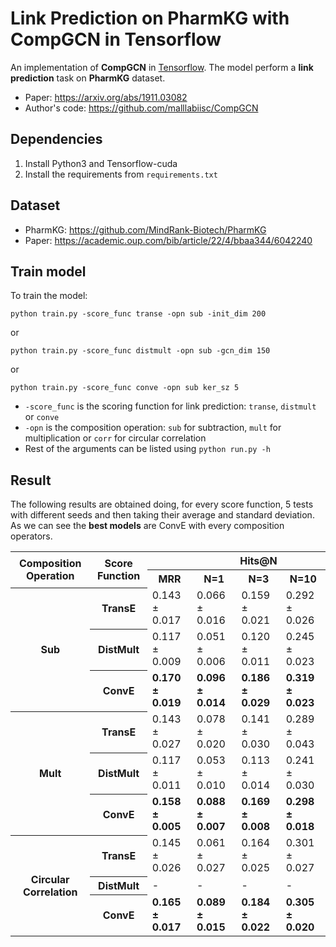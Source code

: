# Link Prediction on PharmKG with CompGCN in Tensorflow
An implementation of **CompGCN** in [Tensorflow](https://www.tensorflow.org/). The model perform a **link prediction** task on **PharmKG** dataset. 
- Paper: https://arxiv.org/abs/1911.03082
- Author's code: https://github.com/malllabiisc/CompGCN

## Dependencies
1. Install Python3 and Tensorflow-cuda
2. Install the requirements from `requirements.txt`

## Dataset
- PharmKG: https://github.com/MindRank-Biotech/PharmKG
- Paper: https://academic.oup.com/bib/article/22/4/bbaa344/6042240
## Train model
To train the model:

`python train.py -score_func transe -opn sub -init_dim 200`

or

`python train.py -score_func distmult -opn sub -gcn_dim 150`

or

`python train.py -score_func conve -opn sub ker_sz 5`

- `-score_func` is the scoring function for link prediction: `transe`, `distmult` or `conve`
- `-opn` is the composition operation: `sub` for subtraction, `mult` for multiplication or `corr` for circular correlation
- Rest of the arguments can be listed using `python run.py -h`

## Result
The following results are obtained doing, for every score function, 5 tests with different seeds and then taking their average and standard deviation.
As we can see the **best models** are ConvE with every composition operators. 

<table>
   <tbody><tr>
      <th rowspan="2">Composition Operation
      </th><th rowspan="2">Score Function
      </th><td></td>
      <th colspan="4">Hits@N
   </th></tr>
   <tr>
      <th>MRR
      </th><th>N=1
      </th><th>N=3
      </th><th>N=10
   </th></tr>
   <tr>
      <th rowspan="3">Sub
      </th><th>TransE
      </th><td>0.143 ± 0.017</td>
      <td>0.066 ± 0.016</td>
      <td>0.159 ± 0.021</td>
      <td>0.292 ± 0.026</td>
   </tr>
   <tr>
      <th>DistMult
      </th><td>0.117 ± 0.009</td>
      <td>0.051 ± 0.006</td>
      <td>0.120 ± 0.011</td>
      <td>0.245 ± 0.023</td>
   </tr>
   <tr>
      <th>ConvE
      </th><td><b>0.170 ± 0.019</b></td>
      <td><b>0.096 ± 0.014</b></td>
      <td><b>0.186 ± 0.029</b></td>
      <td><b>0.319 ± 0.023</b></td>
   </tr>
   <tr>
      <th rowspan="3">Mult
      </th><th>TransE
      </th><td>0.143 ± 0.027</td>
      <td>0.078 ± 0.020</td>
      <td>0.141 ± 0.030</td>
      <td>0.289 ± 0.043</td>
   </tr>
   <tr>
      <th>DistMult
      </th><td>0.117 ± 0.011</td>
      <td>0.053 ± 0.010</td>
      <td>0.113 ± 0.014</td>
      <td>0.241 ± 0.030</td>
   </tr>
   <tr>
      <th>ConvE
      </th><td><b>0.158 ± 0.005</b></td>
      <td><b>0.088 ± 0.007</b></td>
      <td><b>0.169 ± 0.008</b></td>
      <td><b>0.298 ± 0.018</b></td>
   </tr>
   <tr>
      <th rowspan="3">Circular Correlation
      </th><th>TransE
      </th><td>0.145 ± 0.026</td>
      <td>0.061 ± 0.027</td>
      <td>0.164 ± 0.025</td>
      <td>0.301 ± 0.027</td>
   </tr>
   <tr>
      <th>DistMult
      </th><td> - </td>
      <td> - </td>
      <td> - </td>
      <td> - </td>
   </tr>
   <tr>
      <th>ConvE
      </th><td><b>0.165 ± 0.017</b></td>
      <td><b>0.089 ± 0.015</b></td>
      <td><b>0.184 ± 0.022</b></td>
      <td><b>0.305 ± 0.020</b></td>
   </tr>
   
</tbody></table>
